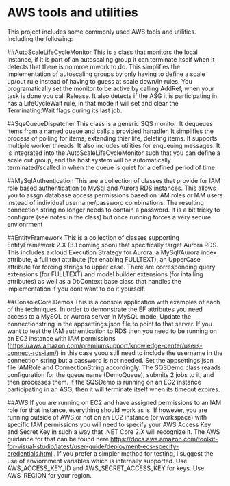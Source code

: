 # AWS tools and utilities 

This project includes some commonly used AWS tools and utilities. Including the following:

##AutoScaleLifeCycleMonitor
This is a class that monitors the local instance, if it is part of an autoscaling group it can terminate itself 
when it detects that there is no mroe mwork to do. This simplifies the implementation of autoscaling groups by only having to define a
scale up/out rule instead of having to guess at scale down/in rules. You programatically set the monitor to be active by calling AddRef,
when your task is done you call Release. It also detects if the ASG it is participating in has a LifeCycleWait rule, in that mode it will
set and clear the Terminating:Wait flags during its last job.

##SqsQueueDispatcher
This class is a generic SQS monitor. It dequeues items from a named queue and calls a provided hanadler. It simplifies the process of 
polling for items, extending thier life, deleting items. It supports multiple worker threads. It also includes utilities for enqueuing
messages. It is integrated into the AutoScaleLifeCycleMonitor such that you can define a scale out group, and the host system will be
automatically terminated/scalled in when the queue is quiet for a defined period of time.  

##MySqlAuthentication
This are a collection of classes that provide for IAM role based authentication to MySql and Aurora RDS instances. This allows you to assgn
database access permissions based on IAM roles or IAM users instead of individual username/password combinations. The resulting connection string
no longer needs to contain a password. It is a bit tricky to configure (see notes in the class) but once running forces a very secure envionrment

##EntityFramework
This is a collection of classes supporting EntityFramework 2.X (3.1 coming soon) that specifically target Aurora RDS. This includes a
cloud Execution Strategy for Aurora, a MySql/Aurora index attribute, a full text attribute (for enabling FULLTEXT), an UpperCase attribute for
forcing strings to upper case. There are corresponding query extensions (for FULLTEXT) and model builder extensions (for intalling attributes)
as well as a DbContext base class that handles the implementation if you dont want to do it yourself.

##ConsoleCore.Demos
This is a console application with examples of each of the techniques. In order to demonstrate the EF attributes you need access to a MySQL
or Aurora server in MySQL mode. Update the connectionstring in the appsettings.json file to point to that server. If you want to test the IAM
authentication to RDS then you need to be running on an EC2 instance with IAM permissions (https://aws.amazon.com/premiumsupport/knowledge-center/users-connect-rds-iam/)
in this case yuou still need to include the username in the connection string but a password is not needed. Set the appsettings.json file
IAMRole and ConnectionString accordingly. The SQSDemo class reaads configuration for the queue name (DemoQueue), submits 2 jobs to it, 
and then processes them. If the SQSDemo is running on an EC2 instance participating in an ASG, then it will terminate itself when its
timeout expires. 

##AWS
If you are running on EC2 and have assigned permissions to an IAM role for that instance, everything should work as is. If however, you are running outside of AWS
or not on an EC2 instance (or workspace) with specific IAM permissions you will need to specify your AWS Access Key and Secret Key in such
a way that .NET Core 2.X will recognize it. The AWS guidance for that can be found here https://docs.aws.amazon.com/toolkit-for-visual-studio/latest/user-guide/deployment-ecs-specify-credentials.html . If you prefer a simpler method for testing, I suggest the use of enviornment variables which is internally supported. Use AWS_ACCESS_KEY_ID and AWS_SECRET_ACCESS_KEY for keys. Use AWS_REGION for your region. 







